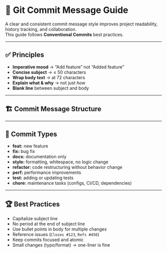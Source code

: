 # 📝 Git Commit Message Guide

A clear and consistent commit message style improves project readability, history tracking, and collaboration.  
This guide follows **Conventional Commits** best practices.

---

## ✅ Principles

- **Imperative mood** → “Add feature” not “Added feature”  
- **Concise subject** → ≤ 50 characters  
- **Wrap body text** → at 72 characters  
- **Explain what & why** → not just *how*  
- **Blank line** between subject and body  

---

## 🏗 Commit Message Structure

---

## 🎯 Commit Types

- **feat:** new feature  
- **fix:** bug fix  
- **docs:** documentation only  
- **style:** formatting, whitespace, no logic change  
- **refactor:** code restructuring without behavior change  
- **perf:** performance improvements  
- **test:** adding or updating tests  
- **chore:** maintenance tasks (configs, CI/CD, dependencies)  

---

## 🏆 Best Practices

- Capitalize subject line  
- No period at the end of subject line  
- Use bullet points in body for multiple changes  
- Reference issues (`Closes #123`, `Refs #456`)  
- Keep commits focused and atomic  
- Small changes (typo/format) → one-liner is fine  








